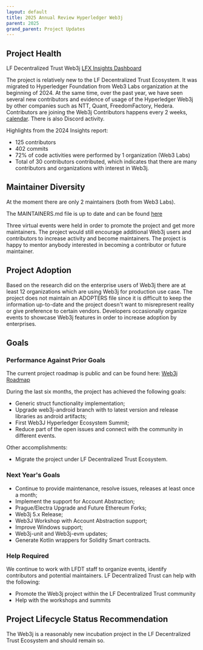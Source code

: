 ```yaml
---
layout: default
title: 2025 Annual Review Hyperledger Web3j
parent: 2025
grand_parent: Project Updates
---
```


## Project Health

LF Decentralized Trust Web3j [LFX Insights Dashboard](https://insights.lfx.linuxfoundation.org/foundation/lf-decentralized-trust/overview/github?project=web3j)

The project is relatively new to the LF Decentralized Trust Ecosystem. It was migrated to Hyperledger Foundation from Web3 Labs organization at the beginning of 2024.
At the same time, over the past year, we have seen several new contributors and evidence of usage of the Hyperledger Web3j by other companies such as NTT, Quant, FreedomFactory, Hedera. 
Contributors are joining the Web3j Contributors happens every 2 weeks, [calendar](https://zoom-lfx.platform.linuxfoundation.org/meetings/lf-decentralized-trust?view=month).
There is also Discord activity.

Highlights from the 2024 Insights report:
- 125 contributors 
- 402 commits 
- 72% of code activities were performed by 1 organization (Web3 Labs)
- Total of 30 contributors contributed, which indicates that there are many contributors and organizations with interest in Web3j.


## Maintainer Diversity

At the moment there are only 2 maintainers (both from Web3 Labs).

The MAINTAINERS.md file is up to date and can be found [here](https://github.com/hyperledger-web3j/web3j/blob/main/MAINTAINERS.md)

Three virtual events were held in order to promote the project and get more maintainers.
The project would still encourage additional Web3j users and contributors to increase activity and become maintainers.
The project is happy to mentor anybody interested in becoming a contributor or future maintainer.

## Project Adoption

Based on the research did on the enterprise users of Web3j there are at least 12 organizations which are using Web3j for production use case.
The project does not maintain an ADOPTERS file since it is difficult to keep the information up-to-date and the project doesn't want to misrepresent reality or give preference to certain vendors.
Developers occasionally organize events to showcase Web3j features in order to increase adoption by enterprises.

## Goals

### Performance Against Prior Goals
The current project roadmap is public and can be found here: [Web3j Roadmap](https://lf-hyperledger.atlassian.net/wiki/spaces/WEB3J/pages/23101932/Roadmap+2024+-+2025)

During the last six months, the project has achieved the following goals:
- Generic struct functionality implementation;
- Upgrade web3j-android branch with to latest version and release libraries as android artifacts;
- First Web3J Hyperledger Ecosystem Summit;
- Reduce part of the open issues and connect with the community in different events.

Other accomplishments:
- Migrate the project under LF Decentralized Trust Ecosystem.

### Next Year's Goals
- Continue to provide maintenance, resolve issues, releases at least once a month;
- Implement the support for Account Abstraction;
- Prague/Electra Upgrade and Future Ethereum Forks;
- Web3j 5.x Release;
- Web3J Workshop with Account Abstraction support;
- Improve Windows support;
- Web3j-unit and Web3j-evm updates;
- Generate Kotlin wrappers for Solidity Smart contracts.

### Help Required
We continue to work with LFDT staff to organize events, identify contributors and potential maintainers.
LF Decentralized Trust can help with the following:
- Promote the Web3j project within the LF Decentralized Trust community
- Help with the workshops and summits

## Project Lifecycle Status Recommendation
The Web3j is a reasonably new incubation project in the LF Decentralized Trust Ecosystem and should remain so.
